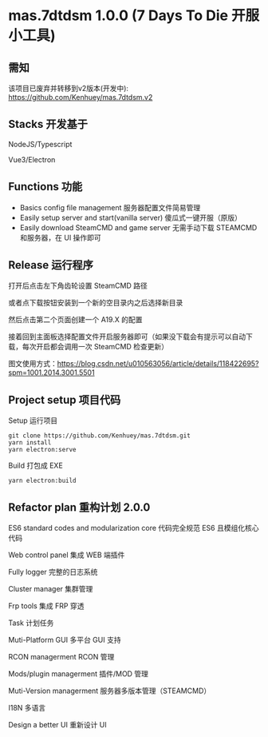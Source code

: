 # mas.7dtdsm 1.0.0 (7 Days To Die 开服小工具)

## 需知

该项目已废弃并转移到v2版本(开发中): https://github.com/Kenhuey/mas.7dtdsm.v2

## Stacks 开发基于

NodeJS/Typescript

Vue3/Electron

## Functions 功能

- Basics config file management 服务器配置文件简易管理
- Easily setup server and start(vanilla server) 傻瓜式一键开服（原版）
- Easily download SteamCMD and game server 无需手动下载 STEAMCMD 和服务器，在 UI 操作即可

## Release 运行程序

打开后点击左下角齿轮设置 SteamCMD 路径

或者点下载按钮安装到一个新的空目录内之后选择新目录

然后点击第二个页面创建一个 A19.X 的配置

接着回到主面板选择配置文件开启服务器即可（如果没下载会有提示可以自动下载，每次开启都会调用一次 SteamCMD 检查更新）

图文使用方式：https://blog.csdn.net/u010563056/article/details/118422695?spm=1001.2014.3001.5501

## Project setup 项目代码

Setup 运行项目

```
git clone https://github.com/Kenhuey/mas.7dtdsm.git
yarn install
yarn electron:serve
```

Build 打包成 EXE

```
yarn electron:build
```

## Refactor plan 重构计划 2.0.0

ES6 standard codes and modularization core 代码完全规范 ES6 且模组化核心代码

Web control panel 集成 WEB 端插件

Fully logger 完整的日志系统

Cluster manager 集群管理

Frp tools 集成 FRP 穿透

Task 计划任务

Muti-Platform GUI 多平台 GUI 支持

RCON managerment RCON 管理

Mods/plugin managerment 插件/MOD 管理

Muti-Version managerment 服务器多版本管理（STEAMCMD）

I18N 多语言

Design a better UI 重新设计 UI
